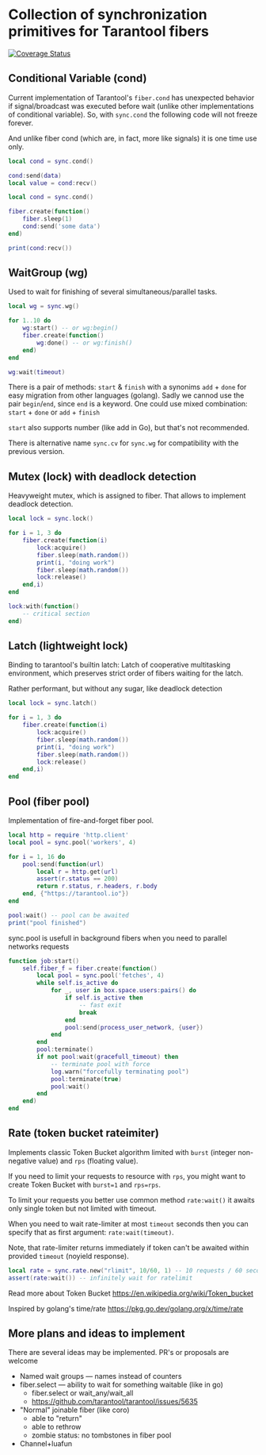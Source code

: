 # Collection of synchronization primitives for Tarantool fibers

[![Coverage Status](https://coveralls.io/repos/github/moonlibs/sync/badge.svg?branch=master)](https://coveralls.io/github/moonlibs/sync?branch=master)

## Conditional Variable (cond)

Current implementation of Tarantool's `fiber.cond` has unexpected behavior if signal/broadcast was executed before wait (unlike other implementations of conditional variable). So, with `sync.cond` the following code will not freeze forever.

And unlike fiber cond (which are, in fact, more like signals) it is one time use only.

```lua
local cond = sync.cond()

cond:send(data)
local value = cond:recv()
```

```lua
local cond = sync.cond()

fiber.create(function()
    fiber.sleep(1)
    cond:send('some data')
end)

print(cond:recv())
```

## WaitGroup (wg)

Used to wait for finishing of several simultaneous/parallel tasks.

```lua
local wg = sync.wg()

for 1..10 do
    wg:start() -- or wg:begin()
    fiber.create(function()
        wg:done() -- or wg:finish()
    end)
end

wg:wait(timeout)
```

There is a pair of methods: `start` & `finish` with a synonims `add` + `done` for easy migration from other languages (golang).
Sadly we cannod use the pair `begin`/`end`, since `end` is a keyword. One could use mixed combination: `start` + `done` or `add` + `finish`

`start` also supports number (like add in Go), but that's not recommended.

There is alternative name `sync.cv` for `sync.wg` for compatibility with the previous version.

## Mutex (lock) with deadlock detection

Heavyweight mutex, which is assigned to fiber. That allows to implement deadlock detection.

```lua
local lock = sync.lock()

for i = 1, 3 do
    fiber.create(function(i)
        lock:acquire()
        fiber.sleep(math.random())
        print(i, "doing work")
        fiber.sleep(math.random())
        lock:release()
    end,i)
end

lock:with(function()
    -- critical section
end)
```

## Latch (lightweight lock)

Binding to tarantool's builtin latch: Latch of cooperative multitasking environment, which preserves strict order of fibers waiting for the latch.

Rather performant, but without any sugar, like deadlock detection

```lua
local lock = sync.latch()

for i = 1, 3 do
    fiber.create(function(i)
        lock:acquire()
        fiber.sleep(math.random())
        print(i, "doing work")
        fiber.sleep(math.random())
        lock:release()
    end,i)
end
```

## Pool (fiber pool)

Implementation of fire-and-forget fiber pool.

```lua
local http = require 'http.client'
local pool = sync.pool('workers', 4)

for i = 1, 16 do
    pool:send(function(url)
        local r = http.get(url)
        assert(r.status == 200)
        return r.status, r.headers, r.body
    end, {"https://tarantool.io"})
end

pool:wait() -- pool can be awaited
print("pool finished")
```

sync.pool is usefull in background fibers when you need to parallel networks requests

```lua
function job:start()
    self.fiber_f = fiber.create(function()
        local pool = sync.pool('fetches', 4)
        while self.is_active do
            for _, user in box.space.users:pairs() do
                if self.is_active then
                    -- fast exit
                    break
                end
                pool:send(process_user_network, {user})
            end
        end
        pool:terminate()
        if not pool:wait(gracefull_timeout) then
            -- terminate pool with force
            log.warn("forcefully terminating pool")
            pool:terminate(true)
            pool:wait()
        end
    end)
end
```

## Rate (token bucket rateimiter)

Implements classic Token Bucket algorithm limited with `burst` (integer non-negative value) and `rps` (floating value).

If you need to limit your requests to resource with `rps`, you might want to create Token Bucket with `burst=1` and `rps=rps`.

To limit your requests you better use common method `rate:wait()` it awaits only single token but not limited with timeout.

When you need to wait rate-limiter at most `timeout` seconds then you can specify that as first argument: `rate:wait(timeout)`.

Note, that rate-limiter returns immediately if token can't be awaited within provided `timeout` (noyield response).

```lua
local rate = sync.rate.new("rlimit", 10/60, 1) -- 10 requests / 60 seconds, with burst=1
assert(rate:wait()) -- infinitely wait for ratelimit
```

Read more about Token Bucket <https://en.wikipedia.org/wiki/Token_bucket>

Inspired by golang's time/rate <https://pkg.go.dev/golang.org/x/time/rate>

## More plans and ideas to implement

There are several ideas may be implemented. PR's or proposals are welcome

* Named wait groups — names instead of counters
* fiber.select — ability to wait for something waitable (like in go)
  * fiber.select or wait_any/wait_all
  * <https://github.com/tarantool/tarantool/issues/5635>
* "Normal" joinable fiber (like coro)
  * able to "return"
  * able to rethrow
  * zombie status: no tombstones in fiber pool
* Channel+luafun
